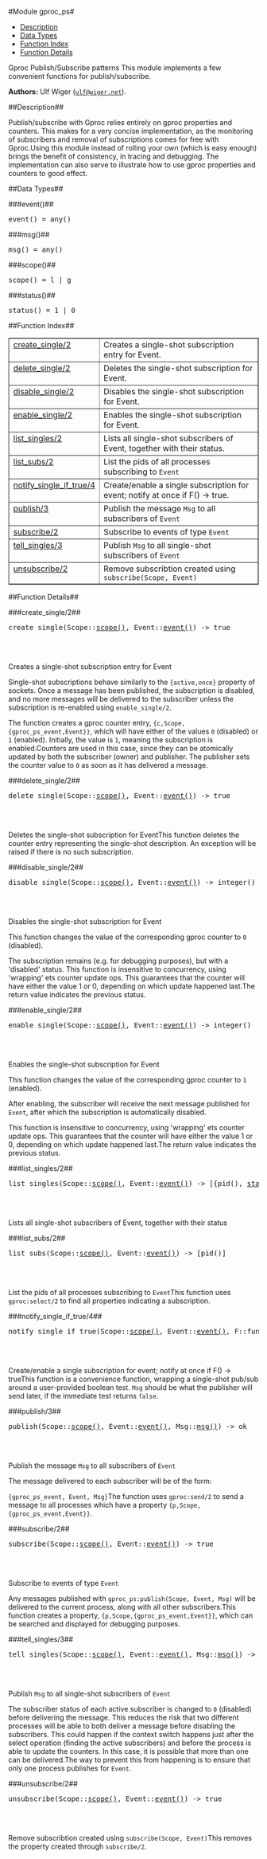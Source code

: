

#Module gproc_ps#
* [Description](#description)
* [Data Types](#types)
* [Function Index](#index)
* [Function Details](#functions)


Gproc Publish/Subscribe patterns
This module implements a few convenient functions for publish/subscribe.



__Authors:__ Ulf Wiger ([`ulf@wiger.net`](mailto:ulf@wiger.net)).<a name="description"></a>

##Description##


Publish/subscribe with Gproc relies entirely on gproc properties and counters.
This makes for a very concise implementation, as the monitoring of subscribers and
removal of subscriptions comes for free with Gproc.Using this module instead of rolling your own (which is easy enough) brings the
benefit of consistency, in tracing and debugging.
The implementation can also serve to illustrate how to use gproc properties and
counters to good effect.

<a name="types"></a>

##Data Types##




###<a name="type-event">event()</a>##



<pre>event() = any()</pre>



###<a name="type-msg">msg()</a>##



<pre>msg() = any()</pre>



###<a name="type-scope">scope()</a>##



<pre>scope() = l | g</pre>



###<a name="type-status">status()</a>##



<pre>status() = 1 | 0</pre>
<a name="index"></a>

##Function Index##


<table width="100%" border="1" cellspacing="0" cellpadding="2" summary="function index"><tr><td valign="top"><a href="#create_single-2">create_single/2</a></td><td>Creates a single-shot subscription entry for Event.</td></tr><tr><td valign="top"><a href="#delete_single-2">delete_single/2</a></td><td>Deletes the single-shot subscription for Event.</td></tr><tr><td valign="top"><a href="#disable_single-2">disable_single/2</a></td><td>Disables the single-shot subscription for Event.</td></tr><tr><td valign="top"><a href="#enable_single-2">enable_single/2</a></td><td>Enables the single-shot subscription for Event.</td></tr><tr><td valign="top"><a href="#list_singles-2">list_singles/2</a></td><td>Lists all single-shot subscribers of Event, together with their status.</td></tr><tr><td valign="top"><a href="#list_subs-2">list_subs/2</a></td><td>List the pids of all processes subscribing to <code>Event</code></td></tr><tr><td valign="top"><a href="#notify_single_if_true-4">notify_single_if_true/4</a></td><td>Create/enable a single subscription for event; notify at once if F() -> true.</td></tr><tr><td valign="top"><a href="#publish-3">publish/3</a></td><td>Publish the message <code>Msg</code> to all subscribers of <code>Event</code></td></tr><tr><td valign="top"><a href="#subscribe-2">subscribe/2</a></td><td>Subscribe to events of type <code>Event</code></td></tr><tr><td valign="top"><a href="#tell_singles-3">tell_singles/3</a></td><td>Publish <code>Msg</code> to all single-shot subscribers of <code>Event</code></td></tr><tr><td valign="top"><a href="#unsubscribe-2">unsubscribe/2</a></td><td>Remove subscribtion created using <code>subscribe(Scope, Event)</code></td></tr></table>


<a name="functions"></a>

##Function Details##

<a name="create_single-2"></a>

###create_single/2##




<pre>create_single(Scope::<a href="#type-scope">scope()</a>, Event::<a href="#type-event">event()</a>) -> true</pre>
<br></br>






Creates a single-shot subscription entry for Event

Single-shot subscriptions behave similarly to the `{active,once}` property of sockets.
Once a message has been published, the subscription is disabled, and no more messages
will be delivered to the subscriber unless the subscription is re-enabled using
`enable_single/2`.

The function creates a gproc counter entry, `{c,Scope,{gproc_ps_event,Event}}`, which
will have either of the values `0` (disabled) or `1` (enabled). Initially, the value
is `1`, meaning the subscription is enabled.Counters are used in this case, since they can be atomically updated by both the
subscriber (owner) and publisher. The publisher sets the counter value to `0` as soon
as it has delivered a message.<a name="delete_single-2"></a>

###delete_single/2##




<pre>delete_single(Scope::<a href="#type-scope">scope()</a>, Event::<a href="#type-event">event()</a>) -> true</pre>
<br></br>






Deletes the single-shot subscription for EventThis function deletes the counter entry representing the single-shot description.
An exception will be raised if there is no such subscription.<a name="disable_single-2"></a>

###disable_single/2##




<pre>disable_single(Scope::<a href="#type-scope">scope()</a>, Event::<a href="#type-event">event()</a>) -> integer()</pre>
<br></br>






Disables the single-shot subscription for Event

This function changes the value of the corresponding gproc counter to `0` (disabled).

The subscription remains (e.g. for debugging purposes), but with a 'disabled' status.
This function is insensitive to concurrency, using 'wrapping' ets counter update ops.
This guarantees that the counter will have either the value 1 or 0, depending on which
update happened last.The return value indicates the previous status.<a name="enable_single-2"></a>

###enable_single/2##




<pre>enable_single(Scope::<a href="#type-scope">scope()</a>, Event::<a href="#type-event">event()</a>) -> integer()</pre>
<br></br>






Enables the single-shot subscription for Event

This function changes the value of the corresponding gproc counter to `1` (enabled).

After enabling, the subscriber will receive the next message published for `Event`,
after which the subscription is automatically disabled.

This function is insensitive to concurrency, using 'wrapping' ets counter update ops.
This guarantees that the counter will have either the value 1 or 0, depending on which
update happened last.The return value indicates the previous status.<a name="list_singles-2"></a>

###list_singles/2##




<pre>list_singles(Scope::<a href="#type-scope">scope()</a>, Event::<a href="#type-event">event()</a>) -> [{pid(), <a href="#type-status">status()</a>}]</pre>
<br></br>




Lists all single-shot subscribers of Event, together with their status<a name="list_subs-2"></a>

###list_subs/2##




<pre>list_subs(Scope::<a href="#type-scope">scope()</a>, Event::<a href="#type-event">event()</a>) -> [pid()]</pre>
<br></br>






List the pids of all processes subscribing to `Event`This function uses `gproc:select/2` to find all properties indicating a subscription.<a name="notify_single_if_true-4"></a>

###notify_single_if_true/4##




<pre>notify_single_if_true(Scope::<a href="#type-scope">scope()</a>, Event::<a href="#type-event">event()</a>, F::fun(() -> boolean()), Msg::<a href="#type-msg">msg()</a>) -> ok</pre>
<br></br>






Create/enable a single subscription for event; notify at once if F() -> trueThis function is a convenience function, wrapping a single-shot pub/sub around a
user-provided boolean test. `Msg` should be what the publisher will send later, if the
immediate test returns `false`.<a name="publish-3"></a>

###publish/3##




<pre>publish(Scope::<a href="#type-scope">scope()</a>, Event::<a href="#type-event">event()</a>, Msg::<a href="#type-msg">msg()</a>) -> ok</pre>
<br></br>






Publish the message `Msg` to all subscribers of `Event`

The message delivered to each subscriber will be of the form:

`{gproc_ps_event, Event, Msg}`The function uses `gproc:send/2` to send a message to all processes which have a
property `{p,Scope,{gproc_ps_event,Event}}`.<a name="subscribe-2"></a>

###subscribe/2##




<pre>subscribe(Scope::<a href="#type-scope">scope()</a>, Event::<a href="#type-event">event()</a>) -> true</pre>
<br></br>






Subscribe to events of type `Event`

Any messages published with `gproc_ps:publish(Scope, Event, Msg)` will be delivered to
the current process, along with all other subscribers.This function creates a property, `{p,Scope,{gproc_ps_event,Event}}`, which can be
searched and displayed for debugging purposes.<a name="tell_singles-3"></a>

###tell_singles/3##




<pre>tell_singles(Scope::<a href="#type-scope">scope()</a>, Event::<a href="#type-event">event()</a>, Msg::<a href="#type-msg">msg()</a>) -> [pid()]</pre>
<br></br>






Publish `Msg` to all single-shot subscribers of `Event`

The subscriber status of each active subscriber is changed to `0` (disabled) before
delivering the message. This reduces the risk that two different processes will be able
to both deliver a message before disabling the subscribers. This could happen if the
context switch happens just after the select operation (finding the active subscribers)
and before the process is able to update the counters. In this case, it is possible
that more than one can be delivered.The way to prevent this from happening is to ensure that only one process publishes
for `Event`.<a name="unsubscribe-2"></a>

###unsubscribe/2##




<pre>unsubscribe(Scope::<a href="#type-scope">scope()</a>, Event::<a href="#type-event">event()</a>) -> true</pre>
<br></br>






Remove subscribtion created using `subscribe(Scope, Event)`This removes the property created through `subscribe/2`.
